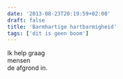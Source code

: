 ```yaml
---
date: '2013-08-23T20:19:59+02:00'
draft: false
title: 'Barmhartige hartbarmigheid'
tags: ['dit is geen boom']
---
```


Ik help graag <br>
mensen <br>
de afgrond in.
